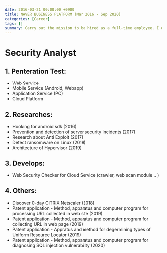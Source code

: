 ```yaml
---
date: 2016-03-21 00:00:00 +0900
title: NAVER BUSINESS PLATFORM (Mar 2016 - Sep 2020)
categories: [Career]
tags: []
summary: Carry out the mission to be hired as a full-time employee. I work on pentest, research, develops ..
---
```


# Security Analyst

## 1. Penteration Test:
- Web Service
- Mobile Service (Android, Webapp)
- Application Service (PC)
- Cloud Platform

## 2. Researches:
- Hooking for android sdk (2016)
- Prevention and detection of server security incidents (2017)
- Research about Anti Exploit  (2017)
- Detect ransomware on Linux (2018)
- Architecture of Hypervisor (2019)

## 3. Develops:
- Web Security Checker for Cloud Service (crawler, web scan module .. )

## 4. Others:
- Discover 0-day CITRIX Netscaler (2018)
- Patent application - Method, apparatus and computer program for processing URL collected in web site (2019)
- Patent application - Method, apparatus and computer program for collecting URL in web page (2019)
- Patent application - Appratus and method for degermining types of Uniform Resource Locator (2019)
- Patent application - Method, apparatus and computer program for diagnosing SQL injection vulnerability (2020)